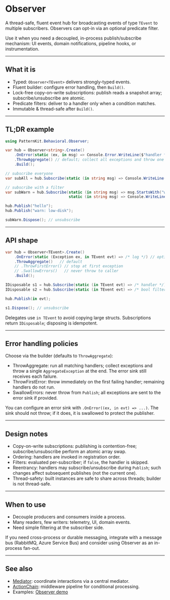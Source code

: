 # Observer<TEvent>

A thread-safe, fluent event hub for broadcasting events of type `TEvent` to multiple subscribers. Observers can opt-in via an optional predicate filter.

Use it when you need a decoupled, in-process publish/subscribe mechanism: UI events, domain notifications, pipeline hooks, or instrumentation.

---

## What it is

- Typed: `Observer<TEvent>` delivers strongly-typed events.
- Fluent builder: configure error handling, then `Build()`.
- Lock-free copy-on-write subscriptions: publish reads a snapshot array; subscribe/unsubscribe are atomic.
- Predicate filters: deliver to a handler only when a condition matches.
- Immutable & thread-safe after `Build()`.

---

## TL;DR example

```csharp
using PatternKit.Behavioral.Observer;

var hub = Observer<string>.Create()
    .OnError(static (ex, in msg) => Console.Error.WriteLine($"handler failed: {ex.Message} for '{msg}'"))
    .ThrowAggregate() // default; collect all exceptions and throw one AggregateException
    .Build();

// subscribe everyone
var subAll = hub.Subscribe(static (in string msg) => Console.WriteLine($"ALL: {msg}"));

// subscribe with a filter
var subWarn = hub.Subscribe(static (in string msg) => msg.StartsWith("warn:", StringComparison.Ordinal),
                            static (in string msg) => Console.WriteLine($"WARN: {msg}"));

hub.Publish("hello");
hub.Publish("warn: low-disk");

subWarn.Dispose(); // unsubscribe
```

---

## API shape

```csharp
var hub = Observer<TEvent>.Create()
    .OnError(static (Exception ex, in TEvent evt) => /* log */) // optional
    .ThrowAggregate()   // default
    // .ThrowFirstError() // stop at first exception
    // .SwallowErrors()   // never throw to caller
    .Build();

IDisposable s1 = hub.Subscribe(static (in TEvent evt) => /* handler */);
IDisposable s2 = hub.Subscribe(static (in TEvent evt) => /* bool filter */, static (in TEvent evt) => /* handler */);

hub.Publish(in evt);

s1.Dispose(); // unsubscribe
```

Delegates use `in TEvent` to avoid copying large structs. Subscriptions return `IDisposable`; disposing is idempotent.

---

## Error handling policies

Choose via the builder (defaults to `ThrowAggregate`):

- ThrowAggregate: run all matching handlers; collect exceptions and throw a single `AggregateException` at the end. The error sink still receives each failure.
- ThrowFirstError: throw immediately on the first failing handler; remaining handlers do not run.
- SwallowErrors: never throw from `Publish`; all exceptions are sent to the error sink if provided.

You can configure an error sink with `.OnError((ex, in evt) => ...)`. The sink should not throw; if it does, it is swallowed to protect the publisher.

---

## Design notes

- Copy-on-write subscriptions: publishing is contention-free; subscribe/unsubscribe perform an atomic array swap.
- Ordering: handlers are invoked in registration order.
- Filters: evaluated per-subscriber; if `false`, the handler is skipped.
- Reentrancy: handlers may subscribe/unsubscribe during `Publish`; such changes affect subsequent publishes (not the current one).
- Thread-safety: built instances are safe to share across threads; builder is not thread-safe.

---

## When to use

- Decouple producers and consumers inside a process.
- Many readers, few writers: telemetry, UI, domain events.
- Need simple filtering at the subscriber side.

If you need cross-process or durable messaging, integrate with a message bus (RabbitMQ, Azure Service Bus) and consider using Observer as an in-process fan-out.

---

## See also

- [Mediator](../mediator/mediator.md): coordinate interactions via a central mediator.
- [ActionChain](../chain/actionchain.md): middleware pipeline for conditional processing.
- Examples: [Observer demo](../../../examples/observer-demo.md)

